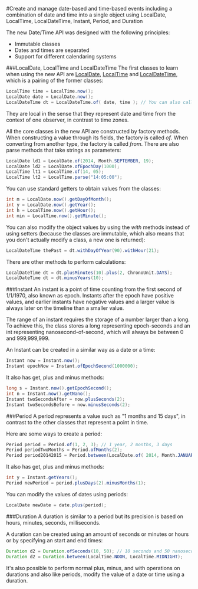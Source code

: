 #Create and manage date-based and time-based events including a combination of date and time into a single object using LocalDate, LocalTime, LocalDateTime, Instant, Period, and Duration

The new Date/Time API was designed with the following principles:
* Immutable classes
* Dates and times are separated 
* Support for different calendaring systems

###LocalDate, LocalTime and LocalDateTime
The first classes to learn when using the new API are [LocalDate](https://docs.oracle.com/javase/8/docs/api/java/time/LocalDate.html), [LocalTime](https://docs.oracle.com/javase/8/docs/api/java/time/LocalTime.html) and [LocalDateTime](https://docs.oracle.com/javase/8/docs/api/java/time/LocalDateTime.html), which is a pairing of the former classes:
````java
LocalTime time = LocalTime.now();
LocalDate date = LocalDate.now();
LocalDateTime dt = LocalDateTime.of( date, time ); // You can also call LocalDateTime.now();
````
They are local in the sense that they represent date and time from the context of one observer, in contrast to time zones.

All the core classes in the new API are constructed by factory methods. When constructing a value through its fields, the factory is called *of*. When converting from another type, the factory is called *from*. There are also parse methods that take strings as parameters:
````java
LocalDate ld1 = LocalDate.of(2014, Month.SEPTEMBER, 19);
LocalDate ld2 = LocalDate.ofEpochDay(1000);
LocalTime lt1 = LocalTime.of(14, 05);
LocalTime lt2 = LocalTime.parse("14:05:00");
````

You can use standard getters to obtain values from the classes:
````java
int m = LocalDate.now().getDayOfMonth();
int y = LocalDate.now().getYear();
int h = LocalTime.now().getHour();
int min = LocalTime.now().getMinute();
````

You can also modify the object values by using the *with* methods instead of using setters (because the classes are immutable, which also means that you don't actually modify a class, a new one is returned):
````java
LocalDateTime thePast = dt.withDayOfYear(90).withHour(21);
````

There are other methods to perform calculations:
````java
LocalDateTime dt = dt.plusMinutes(10).plus(2, ChronoUnit.DAYS);
LocalDateTime dt = dt.minusYears(10);
````

###Instant
An instant is a point of time counting from the first second of 1/1/1970, also known as epoch. Instants after the epoch have positive values, and earlier instants have negative values and a larger value is always later on the timeline than a smaller value.

The range of an instant requires the storage of a number larger than a long. To achieve this, the class stores a long representing epoch-seconds and an int representing nanosecond-of-second, which will always be between 0 and 999,999,999.

An Instant can be created in a similar way as a date or a time:
````java
Instant now = Instant.now();
Instant epochNow = Instant.ofEpochSecond(1000000);
````
It also has get, plus and minus methods:
````java
long s = Instant.now().getEpochSecond();
int n = Instant.now().getNano();
Instant twoSecondsAfter = now.plusSeconds(2);
Instant twoSecondsBefore = now.minusSeconds(2);
````

###Period
A period represents a value such as "1 months and 15 days", in contrast to the other classes that represent a point in time.

Here are some ways to create a period:
````java
Period period = Period.of(1, 2, 3); // 1 year, 2 months, 3 days
Period periodTwoMonths = Period.ofMonths(2);
Period period20142015 = Period.between(LocalDate.of( 2014, Month.JANUARY, 1), LocalDate.of( 2015, Month.JANUARY, 1));
````
It also has get, plus and minus methods:
````java
int y = Instant.getYears();
Period newPeriod = period.plusDays(2).minusMonths(1);
````

You can modify the values of dates using periods:
````java
LocalDate newDate = date.plus(period);
````

###Duration
A duration is similar to a period but its precision is based on hours, minutes, seconds, milliseconds. 

A duration can be created using an amount of seconds or minutes or hours or by specifying an start and end times:
````java
Duration d2 = Duration.ofSeconds(10, 50); // 10 seconds and 50 nanoseconds
Duration d2 = Duration.between(LocalTime.NOON, LocalTime.MIDNIGHT);
````

It's also possible to perform normal plus, minus, and with operations on durations and also like periods, modify the value of a date or time using a duration.
